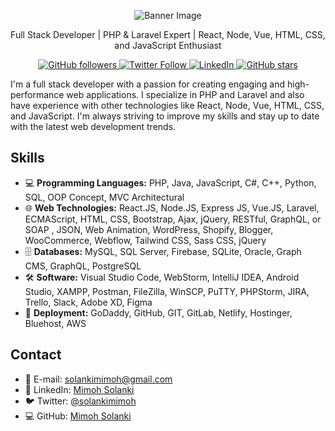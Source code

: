 

<p align="center">
  <img src="https://media.licdn.com/dms/image/C5616AQGClnBNjoSyqg/profile-displaybackgroundimage-shrink_350_1400/0/1664245462877?e=1681344000&v=beta&t=K4eXkNBeJo9JbZgaF8N495HoHszxrTfZKzqaSEBO-IM"  alt="Banner Image">
</p>
<p align="center">
Full Stack Developer | PHP & Laravel Expert | React, Node, Vue, HTML, CSS, and JavaScript Enthusiast
</p>

<p align="center">
  <a href="https://github.com/Solankimimoh">
    <img alt="GitHub followers" src="https://img.shields.io/github/followers/solankimimoh?style=social">
    
  </a>
  <a href="https://twitter.com/solankimimoh">
    <img alt="Twitter Follow" src="https://img.shields.io/twitter/follow/solankimimoh?style=social">
  </a>
  <a href="https://linkedin.com/in/solankimimoh">
    <img alt="LinkedIn" src="https://img.shields.io/badge/-LinkedIn-blue?style=social&logo=linkedin">
  </a>
  <a href="https://github.com/Solankimimoh">
    <img alt="GitHub stars" src="https://img.shields.io/github/stars/Solankimimoh?style=social">
  </a>
</p>


I'm a full stack developer with a passion for creating engaging and high-performance web applications. I specialize in PHP and Laravel and also have experience with other technologies like React, Node, Vue, HTML, CSS, and JavaScript. I'm always striving to improve my skills and stay up to date with the latest web development trends.

## Skills

- 💻 **Programming Languages:** PHP, Java, JavaScript, C#, C++, Python, SQL, OOP Concept, MVC Architectural
- 🌐 **Web Technologies:** React.JS, Node.JS, Express JS, Vue.JS, Laravel, ECMAScript, HTML, CSS, Bootstrap, Ajax, jQuery, RESTful, GraphQL, or SOAP , JSON, Web Animation, WordPress, Shopify, Blogger, WooCommerce, Webflow, Tailwind CSS, Sass CSS, jQuery
- 🗄️ **Databases:** MySQL, SQL Server, Firebase, SQLite, Oracle, Graph CMS, GraphQL, PostgreSQL
- 🛠️ **Software:** Visual Studio Code, WebStorm, IntelliJ IDEA, Android Studio, XAMPP, Postman, FileZilla, WinSCP, PuTTY, PHPStorm, JIRA, Trello, Slack, Adobe XD, Figma
- 🚀 **Deployment:** GoDaddy, GitHub, GIT, GitLab, Netlify, Hostinger, Bluehost, AWS

## Contact

- 📧 E-mail: solankimimoh@gmail.com
- 💬 LinkedIn: [Mimoh Solanki](https://linkedin.com/in/solankimimoh)
- 🐦 Twitter: [@solankimimoh](https://twitter.com/solankimimoh)
- 💻 GitHub: [Mimoh Solanki](https://github.com/solankimimoh)

